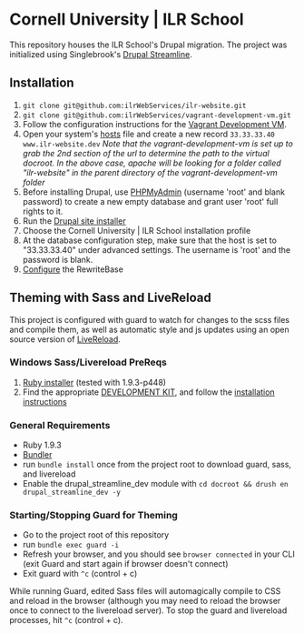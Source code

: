 # Cornell University | ILR School

This repository houses the ILR School's Drupal migration. The project was initialized using Singlebrook's [Drupal Streamline](https://github.com/singlebrook/drupal_streamline).

## Installation

  1. `git clone git@github.com:ilrWebServices/ilr-website.git`
  2. `git clone git@github.com:ilrWebServices/vagrant-development-vm.git`
  3. Follow the configuration instructions for the [Vagrant Development VM](https://github.com/ilrWebServices/vagrant-development-vm).
  4. Open your system's [hosts](http://www.howtogeek.com/howto/27350/beginner-geek-how-to-edit-your-hosts-file/) file and create a new record `33.33.33.40    www.ilr-website.dev` *Note that the vagrant-development-vm is set up to grab the 2nd section of the url to determine the path to the virtual docroot. In the above case, apache will be looking for a folder called "ilr-website" in the parent directory of the vagrant-development-vm folder*
  5. Before installing Drupal, use [PHPMyAdmin](http://33.33.33.40/phpmyadmin) (username 'root' and blank password) to create a new empty database and grant user 'root' full rights to it.  
  6. Run the [Drupal site installer](http://www.ilr-website.dev/install.php)
  7. Choose the Cornell University | ILR School installation profile
  8. At the database configuration step, make sure that the host is set to "33.33.33.40" under advanced settings. The username is 'root' and the password is blank.
  9. [Configure](/docs/rewrites.md) the RewriteBase

## Theming with Sass and LiveReload
This project is configured with guard to watch for changes to the scss files and compile them, as well as automatic style and js updates using an open source version of [LiveReload](http://livereload.com/).

### Windows Sass/Livereload PreReqs 

  1. [Ruby installer](http://rubyinstaller.org/) (tested with 1.9.3-p448)
  2. Find the appropriate [DEVELOPMENT KIT](http://rubyinstaller.org/downloads/), and follow the [installation instructions](https://github.com/oneclick/rubyinstaller/wiki/Development-Kit)

### General Requirements

  - Ruby 1.9.3
  - [Bundler](http://bundler.io/)
  - run `bundle install` once from the project root to download guard, sass, and livereload
  - Enable the drupal_streamline_dev module with `cd docroot && drush en drupal_streamline_dev -y`

### Starting/Stopping Guard for Theming

  - Go to the project root of this repository
  - run `bundle exec guard -i`
  - Refresh your browser, and you should see `browser connected` in your CLI (exit Guard and start again if browser doesn't connect)
  - Exit guard with `^c` (control + c)
  
While running Guard, edited Sass files will automagically compile to CSS and reload in the browser (although you may need to reload the browser once to connect to the livereload server). To stop the guard and livereload processes, hit `^c` (control + c).
